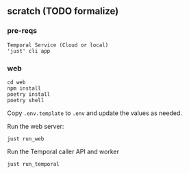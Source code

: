 ## scratch (TODO formalize)

### pre-reqs
```
Temporal Service (Cloud or local)
'just' cli app
```

### web
```
cd web
npm install
poetry install
poetry shell
```

Copy `.env.template` to `.env` and update the values as needed.

Run the web server:
```
just run_web
```

Run the Temporal caller API and worker
```
just run_temporal
```